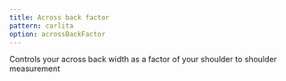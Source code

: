 ```yaml
---
title: Across back factor
pattern: carlita
option: acrossBackFactor
---
```


Controls your across back width as a factor of your shoulder to shoulder measurement